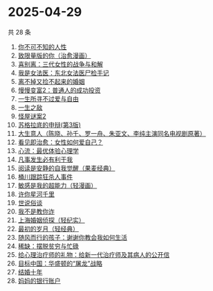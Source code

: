 # 2025-04-29

共 28 条

<!-- BEGIN WEREAD -->
<!-- 最后更新时间 2025-04-29 21:30:54 +0800 -->
1. [你不可不知的人性](https://weread.qq.com/web/bookDetail/bbe32320726cb7c7bbe431c)
1. [致限量版的你（治愈漫画）](https://weread.qq.com/web/bookDetail/dcd32fa0813ab9e32g01748c)
1. [喜别离：三代女性的战争与和解](https://weread.qq.com/web/bookDetail/b6d32710813ab9defg011790)
1. [我是女法医：东北女法医尸检手记](https://weread.qq.com/web/bookDetail/d78329c0813ab9d9bg017663)
1. [离不掉又捡不起来的婚姻](https://weread.qq.com/web/bookDetail/97832730813ab9e15g013c2f)
1. [慢慢变富2：普通人的成功投资](https://weread.qq.com/web/bookDetail/30e32e00813ab9e36g01035e)
1. [一生所寻不过爱与自由](https://weread.qq.com/web/bookDetail/a7332ed0813ab9dfag0106c8)
1. [一生之敌](https://weread.qq.com/web/bookDetail/96232f70813ab9596g010e94)
1. [怪屋谜案2](https://weread.qq.com/web/bookDetail/f3632570813ab9e44g0165ac)
1. [苏格拉底的申辩(第3版)](https://weread.qq.com/web/bookDetail/b4a322d0813ab84a5g013c2d)
1. [大生意人（陈晓、孙千、罗一舟、朱亚文、李纯主演同名电视剧原著）](https://weread.qq.com/web/bookDetail/fde32af0813ab9ba7g015f43)
1. [看见即治愈：女性如何爱自己？](https://weread.qq.com/web/bookDetail/d6f321e0813ab911bg011896)
1. [心流：最优体验心理学](https://weread.qq.com/web/bookDetail/65e328b05e10e265eb76e03)
1. [凡事发生必有利于我](https://weread.qq.com/web/bookDetail/2cb32e40813ab9e2bg016497)
1. [阅读是安静的自我觉醒（果麦经典）](https://weread.qq.com/web/bookDetail/86e32d10813ab9d9bg0148b5)
1. [桶川跟踪狂杀人事件](https://weread.qq.com/web/bookDetail/63332500724cc5686333355)
1. [敏感是我的超能力（轻漫画）](https://weread.qq.com/web/bookDetail/1ff32fe0813ab9b39g015a8b)
1. [许你星河千里](https://weread.qq.com/web/bookDetail/5ff32df0718d8a435ffcbfd)
1. [世说俗谈](https://weread.qq.com/web/bookDetail/2c732d60813ab7a0eg0195a8)
1. [我不是教你诈](https://weread.qq.com/web/bookDetail/14232ed0813ab6d8fg019a70)
1. [上海婚姻侦探（轻纪实）](https://weread.qq.com/web/bookDetail/48d32e10813ab9dfcg0123e2)
1. [最初的岁月（轻经典）](https://weread.qq.com/web/bookDetail/ada32050813ab9dfag019850)
1. [随风而行的孩子：谢谢你教会我如何生活](https://weread.qq.com/web/bookDetail/d9132890813ab9c76g011423)
1. [稀缺：摆脱贫穷与忙碌](https://weread.qq.com/web/bookDetail/4a432d00813ab73e8g019b1a)
1. [给心理治疗师的礼物：给新一代治疗师及其病人的公开信](https://weread.qq.com/web/bookDetail/afa32f70813ab9defg015f50)
1. [目标中国：华盛顿的“屠龙”战略](https://weread.qq.com/web/bookDetail/b1432810813ab9dfdg016c1f)
1. [结婚十年](https://weread.qq.com/web/bookDetail/48632f10813ab9d9bg0157ca)
1. [妈妈的银行账户](https://weread.qq.com/web/bookDetail/02e32c30813ab943bg011fdd)
<!-- END WEREAD -->